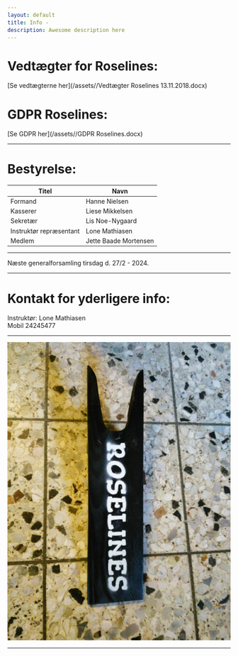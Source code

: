 ```yaml
---
layout: default
title: Info -
description: Awesome description here
---
```


# Vedtægter for Roselines:


[Se vedtægterne her](/assets//Vedtægter Roselines 13.11.2018.docx)




# GDPR Roselines:


[Se GDPR her](/assets//GDPR Roselines.docx)






---



# **Bestyrelse:**

Titel  |  Navn
---  |  ---
Formand  |  Hanne Nielsen
Kasserer  |  Liese Mikkelsen
Sekretær  |  Lis Noe-Nygaard
Instruktør repræsentant  |  Lone Mathiasen
Medlem  |  Jette Baade Mortensen

---

Næste generalforsamling tirsdag d. 27/2 - 2024.


---


# Kontakt for yderligere info: 

Instruktør: Lone Mathiasen  
Mobil 24245477

---


![Støvleknægt](/assets/Støvleknægt.jpg)


---
